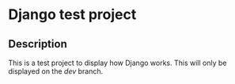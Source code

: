 # Django test project

## Description

This is a test project to display how Django works.
This will only be displayed on the *dev* branch.